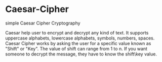 # Caesar-Cipher
simple Caesar Cipher Cryptography

Caesar help user to encrypt and decrypt any kind of text.
It supports uppercase alphabets, lowercase alphabets, symbols, numbers, spaces.
Caesar Cipher works by asking the user for a specific value known as "Shift" or "Key".
The value of shift can range from 1 to n.
If you want someone to decrypt the message, they have to know the shift\key value.
